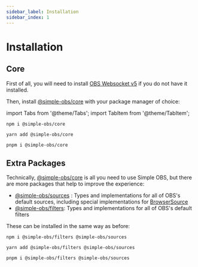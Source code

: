 ```yaml
---
sidebar_label: Installation
sidebar_index: 1
---
```


# Installation

## Core

First of all, you will need to install [OBS Websocket v5](https://github.com/obsproject/obs-websocket/releases/latest) if you do not have it installed.

Then, install [@simple-obs/core](/api/core) with your package manager of choice:

import Tabs from '@theme/Tabs';
import TabItem from '@theme/TabItem';

<Tabs groupId="package-managers">
<TabItem value="npm" label="npm">

```
npm i @simple-obs/core
```

</TabItem>
<TabItem value="yarn" label="Yarn">

```
yarn add @simple-obs/core
```

</TabItem>
<TabItem value="pnpm" label="pnpm">

```
pnpm i @simple-obs/core
```

</TabItem>
</Tabs>

## Extra Packages

Technically, [@simple-obs/core](/api/core) is all you need to use Simple OBS, but there are more packages that help to improve the experience:

- [@simple-obs/sources](/api/sources) : Types and implementations for all of OBS's default sources, including special implementations for [BrowserSource](/api/sources/class/BrowserSource)
- [@simple-obs/filters](/api/filters): Types and implementations for all of OBS's default filters

These can be installed in the same way as before:

<Tabs groupId="package-managers">
<TabItem value="npm" label="npm">

```
npm i @simple-obs/filters @simple-obs/sources
```

</TabItem>
<TabItem value="yarn" label="Yarn">

```
yarn add @simple-obs/filters @simple-obs/sources
```

</TabItem>
<TabItem value="pnpm" label="pnpm">

```
pnpm i @simple-obs/filters @simple-obs/sources
```

</TabItem>
</Tabs>
